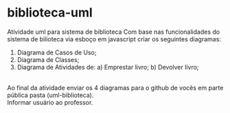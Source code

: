 # biblioteca-uml
Atividade uml para sistema de biblioteca
Com base nas funcionalidades do sistema de bilioteca via esboço em javascript criar os seguintes diagramas:
<br>
1) Diagrama de Casos de Uso;
   <br>
2) Diagrama de Classes;
   <br>
3) Diagrama de Atividades de:
   a) Emprestar livro;
   b) Devolver livro;
<br>
Ao final da atividade enviar os 4 diagramas para o github de vocês em parte pública pasta (uml-biblioteca).
<br>
Informar usuário ao professor.
